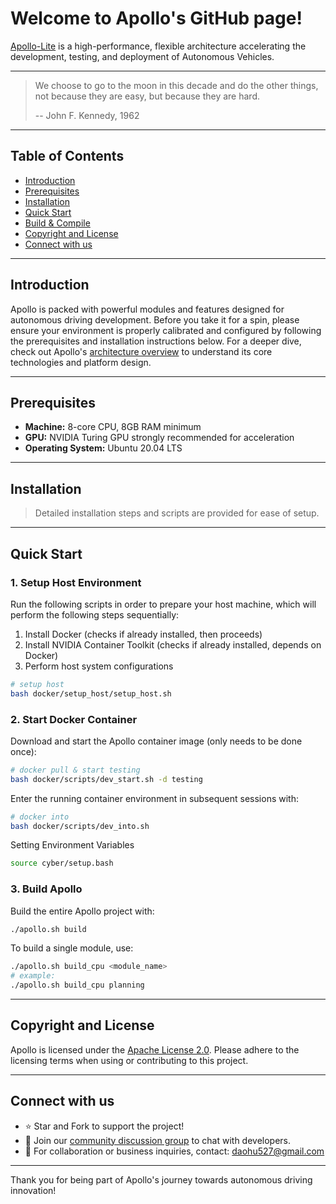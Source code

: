 # Welcome to Apollo's GitHub page!

[Apollo-Lite](https://github.com/wheelos/apollo-lite) is a high-performance,
flexible architecture accelerating the development, testing, and deployment of
Autonomous Vehicles.

---

> We choose to go to the moon in this decade and do the other things, not
> because they are easy, but because they are hard.
>
> -- John F. Kennedy, 1962

---

## Table of Contents

- [Introduction](#introduction)
- [Prerequisites](#prerequisites)
- [Installation](#installation)
- [Quick Start](#quick-start)
- [Build & Compile](#build--compile)
- [Copyright and License](#copyright-and-license)
- [Connect with us](#connect-with-us)

---

## Introduction

Apollo is packed with powerful modules and features designed for autonomous
driving development. Before you take it for a spin, please ensure your
environment is properly calibrated and configured by following the prerequisites
and installation instructions below. For a deeper dive, check out Apollo's
[architecture overview](http://apollo.auto/docs/architecture_overview.html) to
understand its core technologies and platform design.

---

## Prerequisites

- **Machine:** 8-core CPU, 8GB RAM minimum
- **GPU:** NVIDIA Turing GPU strongly recommended for acceleration
- **Operating System:** Ubuntu 20.04 LTS

---

## Installation

> Detailed installation steps and scripts are provided for ease of setup.

---

## Quick Start

### 1. Setup Host Environment

Run the following scripts in order to prepare your host machine, which will
perform the following steps sequentially:

1. Install Docker (checks if already installed, then proceeds)
2. Install NVIDIA Container Toolkit (checks if already installed, depends on
   Docker)
3. Perform host system configurations

```bash
# setup host
bash docker/setup_host/setup_host.sh
```

### 2. Start Docker Container

Download and start the Apollo container image (only needs to be done once):

```bash
# docker pull & start testing
bash docker/scripts/dev_start.sh -d testing
```

Enter the running container environment in subsequent sessions with:

```bash
# docker into
bash docker/scripts/dev_into.sh
```

Setting Environment Variables

```bash
source cyber/setup.bash
```

### 3. Build Apollo

Build the entire Apollo project with:

```bash
./apollo.sh build
```

To build a single module, use:

```bash
./apollo.sh build_cpu <module_name>
# example:
./apollo.sh build_cpu planning
```

---

## Copyright and License

Apollo is licensed under the [Apache License 2.0](LICENSE). Please adhere to the
licensing terms when using or contributing to this project.

---

## Connect with us

- ⭐ Star and Fork to support the project!
- 💬 Join our [community discussion group](http://apollo.auto/community) to chat
  with developers.
- 📧 For collaboration or business inquiries, contact: daohu527@gmail.com

---

Thank you for being part of Apollo's journey towards autonomous driving
innovation!
